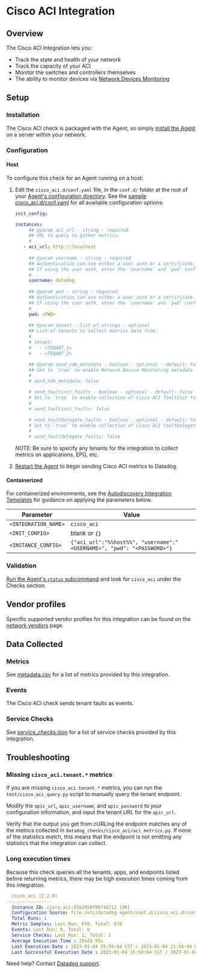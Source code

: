 # Cisco ACI Integration

## Overview

The Cisco ACI Integration lets you:

- Track the state and health of your network
- Track the capacity of your ACI
- Monitor the switches and controllers themselves
- The ability to monitor devices via [Network Devices Monitoring][11]

## Setup

### Installation

The Cisco ACI check is packaged with the Agent, so simply [install the Agent][1] on a server within your network.

### Configuration

<!-- xxx tabs xxx -->
<!-- xxx tab "Host" xxx -->

#### Host

To configure this check for an Agent running on a host:

1. Edit the `cisco_aci.d/conf.yaml` file, in the `conf.d/` folder at the root of your [Agent's configuration directory][2]. See the [sample cisco_aci.d/conf.yaml][3] for all available configuration options:

   ```yaml
   init_config:

   instances:
        ## @param aci_url - string - required
        ## URL to query to gather metrics.
        #
      - aci_url: http://localhost
    
        ## @param username - string - required
        ## Authentication can use either a user auth or a certificate.
        ## If using the user auth, enter the `username` and `pwd` configuration.
        #
        username: datadog
    
        ## @param pwd - string - required
        ## Authentication can use either a user auth or a certificate.
        ## If using the user auth, enter the `username` and `pwd` configuration.
        #
        pwd: <PWD>
    
        ## @param tenant - list of strings - optional
        ## List of tenants to collect metrics data from.
        #
        # tenant:
        #   - <TENANT_1>
        #   - <TENANT_2>

        ## @param send_ndm_metadata - boolean - optional - default: false
        ## Set to `true` to enable Network Device Monitoring metadata (for devices and interfaces) to be sent.
        #
        # send_ndm_metadata: false

        # send_faultinst_faults - boolean - optional - default: false
        # Set to `true` to enable collection of Cisco ACI faultInst faults as logs.
        #
        # send_faultinst_faults: false

        # send_faultdelegate_faults - boolean - optional - default: false
        # Set to `true` to enable collection of Cisco ACI faultDelegate faults as logs.
        #
        # send_faultdelegate_faults: false
   ```
   
   *NOTE*: Be sure to specify any tenants for the integration to collect metrics on applications, EPG, etc.

2. [Restart the Agent][4] to begin sending Cisco ACI metrics to Datadog.

<!-- xxz tab xxx -->
<!-- xxx tab "Containerized" xxx -->

#### Containerized

For containerized environments, see the [Autodiscovery Integration Templates][5] for guidance on applying the parameters below.

| Parameter            | Value                                                                  |
| -------------------- | ---------------------------------------------------------------------- |
| `<INTEGRATION_NAME>` | `cisco_aci`                                                            |
| `<INIT_CONFIG>`      | blank or `{}`                                                          |
| `<INSTANCE_CONFIG>`  | `{"aci_url":"%%host%%", "username":"<USERNAME>", "pwd": "<PASSWORD>"}` |

<!-- xxz tab xxx -->
<!-- xxz tabs xxx -->

### Validation

[Run the Agent's `status` subcommand][6] and look for `cisco_aci` under the Checks section.

## Vendor profiles

Specific supported vendor profiles for this integration can be found on the [network vendors][10] page.

## Data Collected

### Metrics

See [metadata.csv][7] for a list of metrics provided by this integration.

### Events

The Cisco ACI check sends tenant faults as events.

### Service Checks

See [service_checks.json][8] for a list of service checks provided by this integration.

## Troubleshooting

### Missing `cisco_aci.tenant.*` metrics
If you are missing `cisco_aci.tenant.*` metrics, you can run the `test/cisco_aci_query.py` script to manually query the tenant endpoint.

Modify the `apic_url`, `apic_username`, and `apic_password` to your configuration information, and input the tenant URL for the `apic_url`.

Verify that the output you get from cURLing the endpoint matches any of the metrics collected in `datadog_checks/cisco_aci/aci_metrics.py`. If none of the statistics match, this means that the endpoint is not emitting any statistics that the integration can collect.

### Long execution times

Because this check queries all the tenants, apps, and endpoints listed before returning metrics, there may be high execution times coming from this integration.

  ```yaml
    cisco_aci (2.2.0)
  -----------------
    Instance ID: cisco_aci:d3a2958f66f46212 [OK]
    Configuration Source: file:/etc/datadog-agent/conf.d/cisco_aci.d/conf.yaml
    Total Runs: 1
    Metric Samples: Last Run: 678, Total: 678
    Events: Last Run: 0, Total: 0
    Service Checks: Last Run: 1, Total: 1
    Average Execution Time : 28m20.95s
    Last Execution Date : 2023-01-04 15:58:04 CST / 2023-01-04 21:58:04 UTC (1672869484000)
    Last Successful Execution Date : 2023-01-04 15:58:04 CST / 2023-01-04 21:58:04 UTC (1672869484000)
  ```

Need help? Contact [Datadog support][9].

[1]: https://app.datadoghq.com/account/settings/agent/latest
[2]: https://docs.datadoghq.com/agent/guide/agent-configuration-files/#agent-configuration-directory
[3]: https://github.com/DataDog/integrations-core/blob/master/cisco_aci/datadog_checks/cisco_aci/data/conf.yaml.example
[4]: https://docs.datadoghq.com/agent/guide/agent-commands/#start-stop-and-restart-the-agent
[5]: https://docs.datadoghq.com/agent/kubernetes/integrations/
[6]: https://docs.datadoghq.com/agent/guide/agent-commands/#agent-status-and-information
[7]: https://github.com/DataDog/integrations-core/blob/master/cisco_aci/metadata.csv
[8]: https://github.com/DataDog/integrations-core/blob/master/cisco_aci/assets/service_checks.json
[9]: https://docs.datadoghq.com/help/
[10]: https://docs.datadoghq.com/network_monitoring/devices/supported_devices/
[11]: https://www.datadoghq.com/product/network-monitoring/network-device-monitoring/
